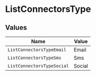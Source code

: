 # ListConnectorsType


## Values

| Name                       | Value                      |
| -------------------------- | -------------------------- |
| `ListConnectorsTypeEmail`  | Email                      |
| `ListConnectorsTypeSms`    | Sms                        |
| `ListConnectorsTypeSocial` | Social                     |